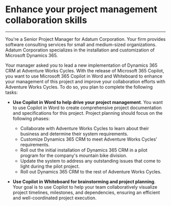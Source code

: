 # Enhance your project management collaboration skills
---
You're a Senior Project Manager for Adatum Corporation. Your firm provides software consulting services for small and medium-sized organizations. Adatum Corporation specializes in the installation and customization of Microsoft Dynamics 365.

Your manager asked you to lead a new implementation of Dynamics 365 CRM at Adventure Works Cycles. With the release of Microsoft 365 Copilot, you want to use Microsoft 365 Copilot in Word and Whiteboard to enhance your management of this project and improve your collaboration efforts with Adventure Works Cycles. To do so, you plan to complete the following tasks:

 -  **Use Copilot in Word to help drive your project management**. You want to use Copilot in Word to create comprehensive project documentation and specifications for this project. Project planning should focus on the following phases: 
    
     -  Collaborate with Adventure Works Cycles to learn about their business and determine their system requirements.
     -  Customize Dynamics 365 CRM to meet Adventure Works Cycles' requirements.
     -  Roll out the initial installation of Dynamics 365 CRM in a pilot program for the company's mountain bike division.
     -  Update the system to address any outstanding issues that come to light during the pilot project.
     -  Roll out Dynamics 365 CRM to the rest of Adventure Works Cycles.
 -  **Use Copilot in Whiteboard for brainstorming and project planning**. Your goal is to use Copilot to help your team collaboratively visualize project timelines, milestones, and dependencies, ensuring an efficient and well-coordinated project execution.
